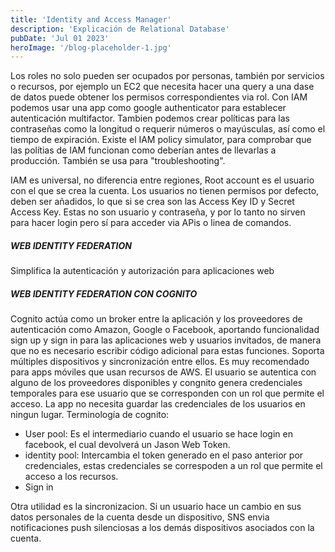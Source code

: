 ```yaml
---
title: 'Identity and Access Manager'
description: 'Explicación de Relational Database'
pubDate: 'Jul 01 2023'
heroImage: '/blog-placeholder-1.jpg'
---
```








Los roles no solo pueden ser ocupados por personas, también por servicios o recursos, por ejemplo un EC2 que necesita hacer una query a una dase de datos puede obtener los permisos correspondientes via rol. Con IAM podemos usar una app como google authenticator para establecer autenticación multifactor. Tambien podemos crear políticas para las contraseñas como la longitud o requerir números o mayúsculas, así como el tiempo de expiración. Existe el IAM policy simulator, para comprobar que las polítias de IAM funcionan como deberían antes de llevarlas a producción. También se usa para "troubleshooting".

IAM es universal, no diferencia entre regiones, Root account es el usuario con el que se crea la cuenta. Los usuarios no tienen permisos por defecto, deben ser añadidos, lo que si se crea son las Access Key ID y Secret Access Key. Estas no son usuario y contraseña, y por lo tanto no sirven para hacer login pero sí para acceder via APis o linea de comandos.



##### WEB IDENTITY FEDERATION

Simplifica la autenticación y autorización para aplicaciones web

##### WEB IDENTITY FEDERATION CON COGNITO

Cognito actúa como un broker entre la aplicación y los proveedores de autenticación como Amazon, Google o Facebook, aportando funcionalidad sign up y sign in para las aplicaciones web y usuarios invitados, de manera que no es necesario escribir código adicional para estas funciones. Soporta múltiples dispositivos y sincronización entre ellos. Es muy recomendado para apps móviles que usan recursos de AWS. El usuario se autentica con alguno de los proveedores disponibles y congnito genera credenciales temporales para ese usuario que se corresponden con un rol que permite el acceso. La app no necesita guardar las credenciales de los usuarios en ningun lugar. Terminología de cognito:
- User pool: Es el intermediario cuando el usuario se hace login en facebook, el cual devolverá un Jason Web Token. 
- identity pool: Intercambia el token generado en el paso anterior por credenciales, estas credenciales se correspoden a un rol que permite el acceso a los recursos.
- Sign in

Otra utilidad es la sincronizacion. Si un usuario hace un cambio en sus datos personales de la cuenta desde un dispositivo, SNS envia notificaciones push silenciosas a los demás dispositivos asociados con la cuenta.
